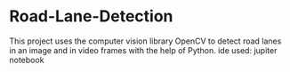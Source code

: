 # Road-Lane-Detection
This project uses the computer vision library OpenCV to detect road lanes in an image and in video frames with the help of Python.
ide used: jupiter notebook

